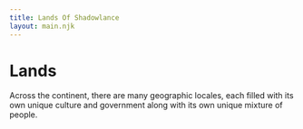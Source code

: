 ```yaml
---
title: Lands Of Shadowlance
layout: main.njk
---
```

# Lands

Across the continent, there are many geographic locales, each filled with its own unique culture and government along with its own unique mixture of people.